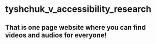 # tyshchuk_v_accessibility_research

## That is one page website where you can find videos and audios for everyone!
